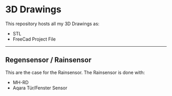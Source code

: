 # 3D Drawings
This repository hosts all my 3D Drawings as:
- STL
- FreeCad Project File

--- 

## Regensensor / Rainsensor
[](https://github.com/swissglider/3d-drawings/raw/master/Projects/Regensensor-MH-RD/Overview.png)
This are the case for the Rainsensor.
The Rainsensor is done with:
- MH-RD
- Aqara Tür/Fenster Sensor


